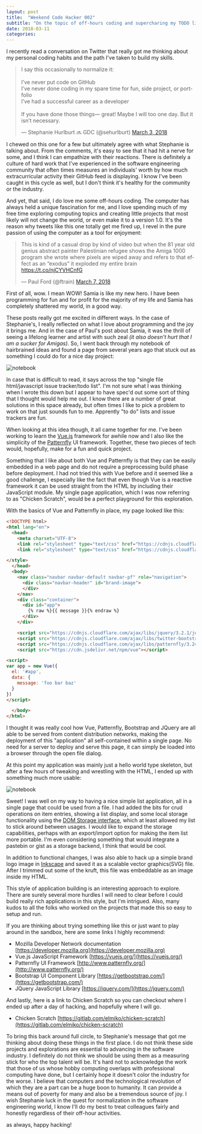 ```yaml
---
layout: post
title:  "Weekend Code Hacker 002"
subtitle: "On the topic of off-hours coding and supercharing my TODO list"
date: 2018-03-11
categories:
---
```


I recently read a conversation on Twitter that really got me thinking about
my personal coding habits and the path I've taken to build my skills.

<blockquote class="twitter-tweet tw-align-center" data-lang="en"><p lang="en" dir="ltr">I say this occasionally to normalize it:<br><br>I’ve never put code on GitHub<br>I’ve never done coding in my spare time for fun, side project, or portfolio<br>I’ve had a successful career as a developer<br><br>If you have done those things— great! Maybe I will too one day. But it isn’t necessary.</p>&mdash; Stephanie Hurlburt 🔜 GDC (@sehurlburt) <a href="https://twitter.com/sehurlburt/status/969814787428302850?ref_src=twsrc%5Etfw">March 3, 2018</a></blockquote>

I chewed on this one for a few but ultimately agree with what Stephanie is
talking about. From the comments, it's easy to see that it had hit a nerve
for some, and I think I can empathize with their reactions. There is
definitely a culture of hard work that I've experienced in the software
engineering community that often times measures an individuals' worth by how
much extracurricular activity their GitHub feed is displaying. I know I've
been caught in this cycle as well, but I don't think it's healthy for the
community or the industry.

And yet, that said, I do love me some off-hours coding. The computer has
always held a unique fascination for me, and I love spending much of my free
time exploring computing topics and creating little projects that most likely
will not change the world, or even make it to a version 1.0. It's the reason
why tweets like this one totally get me fired up, I revel in the pure passion
of using the computer as a tool for enjoyment:

<blockquote class="twitter-tweet tw-align-center" data-lang="en"><p lang="en" dir="ltr">This is kind of a casual drop by kind of video  but when the 81 year old genius abstract painter Palestinian refugee shows the Amiga 1000 program she wrote where pixels are wiped away and refers to that effect as an “exodus” it exploded my entire brain <a href="https://t.co/njCYVHCnfG">https://t.co/njCYVHCnfG</a></p>&mdash; Paul Ford (@ftrain) <a href="https://twitter.com/ftrain/status/971221721012428800?ref_src=twsrc%5Etfw">March 7, 2018</a></blockquote>
<script async src="https://platform.twitter.com/widgets.js" charset="utf-8"></script>

First of all, wow. I mean WOW! Samia is like my new hero. I have been
programming for fun and for profit for the majority of my life and Samia has
completely shattered my world, in a good way.

These posts really got me excited in different ways. In the case of
Stephanie's, I really reflected on what I love about programming and the joy
it brings me. And in the case of Paul's post about Samia, it was the thrill
of seeing a lifelong learner and artist with such zeal _(it also doesn't
hurt that I am a sucker for Amigas)_. So, I went back through my notebook of
hairbrained ideas and found a page from several years ago that stuck out as
something I could do for a nice day project:


<img src="https://i.imgur.com/MMSuenD.png" style="max-width: 640px;" class="img-responsive center-block" alt="notebook">

In case that is difficult to read, it says across the top
"single file html/javascript issue tracker/todo list". I'm not sure what I was
thinking when I wrote this down but I appear to have spec'd out some sort
of thing that I thought would help me out. I know there are a number of
great solutions in this space already, but often times I like to pick a
problem to work on that just sounds fun to me. Apprently "to do" lists and
issue trackers are fun.

When looking at this idea though, it all came together for me. I've been
working to learn the [Vue.js](https://vuejs.org/) framework for awhile now and
I also like the simplicity of the [Patternfly](http://www.patternfly.org/)
UI framework. Together, these two pieces of tech would, hopefully, make for a
fun and quick project.

Something that I like about both Vue and Patternfly is that they can be easily
embedded in a web page and do not require a preprocessing build phase before
deployment. I had not tried this with Vue before and it seemed like a good
challenge, I especially like the fact that even though Vue is a reactive
framework it can be used straight from the HTML by including their JavaScript
module.  My single page application, which I was now referring to as "Chicken Scratch",
would be a perfect playground for this exploration.

With the basics of Vue and Patternfly in place, my page looked like this:

```html
<!DOCTYPE html>
<html lang="en">
  <head>
    <meta charset="UTF-8">
    <link rel="stylesheet" type="text/css" href="https://cdnjs.cloudflare.com/ajax/libs/patternfly/3.24.0/css/patternfly.min.css">
    <link rel="stylesheet" type="text/css" href="https://cdnjs.cloudflare.com/ajax/libs/patternfly/3.24.0/css/patternfly-additions.min.css">

</style>
  </head>
  <body>
    <nav class="navbar navbar-default navbar-pf" role="navigation">
      <div class="navbar-header" id="brand-image">
      </div>
    </nav>
    <div class="container">
      <div id="app">
        {% raw %}{{ message }}{% endraw %}
      </div>
    </div>

    <script src="https://cdnjs.cloudflare.com/ajax/libs/jquery/3.2.1/jquery.min.js"></script>
    <script src="https://cdnjs.cloudflare.com/ajax/libs/twitter-bootstrap/3.3.7/js/bootstrap.min.js"></script>
    <script src="https://cdnjs.cloudflare.com/ajax/libs/patternfly/3.24.0/js/patternfly.min.js"></script>
    <script src="https://cdn.jsdelivr.net/npm/vue"></script>

<script>
var app = new Vue({
  el: '#app',
  data: {
    message: 'foo bar baz'
  }
})
</script>

  </body>
</html>
```

I thought it was really cool how Vue, Patternfly, Bootstrap and JQuery are
all able to be served from content distribution networks, making the deployment
of this "application" all self-contained within a single page. No need for a
server to deploy and serve this page, it can simply be loaded into a browser
through the open file dialog.

At this point my application was mainly just a hello world type skeleton, but
after a few hours of tweaking and wrestling with the HTML, I ended up with
something much more usable:

<img src="https://i.imgur.com/GBR5oLz.png" style="max-width: 800px;" class="img-responsive center-block" alt="notebook">

Sweet! I was well on my way to having a nice simple list application, all in
a single page that could be used from a file. I had added the bits for crud
operations on item entries, showing a list display, and some local storage
functionality using the
[DOM Storage interface](https://html.spec.whatwg.org/multipage/webstorage.html#the-storage-interface),
which at least allowed my list to stick around between usages. I would like to
expand the storage capabilities, perhaps with an export/import option for
making the item list more portable. I'm even considering something that would
integrate a pastebin or gist as a storage backend, I think that would be cool.

In addition to functional changes, I was also able to hack up a simple brand
logo image in [Inkscape](https://inkscape.org) and saved it as a scalable
vector graphics(SVG) file. After I trimmed out some of the kruft, this file
was embeddable as an image inside my HTML.

This style of application building is an interesting approach to
explore. There are surely several more hurdles I will need to clear before I
could build really rich applications in this style, but I'm intrigued. Also,
many kudos to all the folks who worked on the projects that made this so easy
to setup and run.

If you are thinking about trying something like this or just want to play
around in the sandbox, here are some links I highly recommend:

* Mozilla Developer Network documentation [https://developer.mozilla.org](https://developer.mozilla.org)
* Vue.js JavaScript Framework [https://vuejs.org/](https://vuejs.org/)
* Patternfly UI Framework [http://www.patternfly.org/](http://www.patternfly.org/)
* Bootstrap UI Component Library [https://getbootstrap.com/](https://getbootstrap.com/)
* JQuery JavaScript Library [https://jquery.com/](https://jquery.com/)

And lastly, here is a link to Chicken Scratch so you can checkout where I
ended up after a day of hacking, and hopefully where I will go.

* Chicken Scratch [https://gitlab.com/elmiko/chicken-scratch](https://gitlab.com/elmiko/chicken-scratch)

To bring this back around full circle, to Stephanie's message that got me
thinking about doing these things in the first place. I do not think these
side projects and explorations are essential to advancing in the software
industry. I definitely do not think we should be using them as a measuring
stick for who the top talent will be. It's hard not to acknowledge the work
that those of us whose hobby computing overlaps with professional computing
have done, but I certainly hope it doesn't color the industry for the worse.
I believe that computers and the technological revolution of which they are a
part can be a huge boon to humanity. It can provide a means out of poverty for
many and also be a tremendous source of joy. I wish Stephanie luck in the
quest for normalization in the software engineering world, I know I'll do my best
to treat colleagues fairly and honestly regardless of their off-hour activities.

as always, happy hacking!
